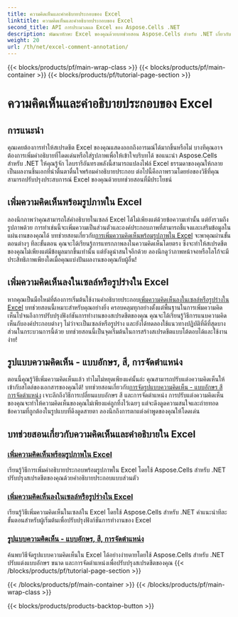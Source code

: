 ```yaml
---
title: ความคิดเห็นและคำอธิบายประกอบของ Excel
linktitle: ความคิดเห็นและคำอธิบายประกอบของ Excel
second_title: API การประมวลผล Excel ของ Aspose.Cells .NET
description: พัฒนาทักษะ Excel ของคุณด้วยบทช่วยสอน Aspose.Cells สำหรับ .NET เกี่ยวกับความคิดเห็นและคำอธิบายประกอบ พร้อมด้วยคำแนะนำทีละขั้นตอนเพื่อเสริมสร้างสเปรดชีตของคุณ
weight: 20
url: /th/net/excel-comment-annotation/
---
```


{{< blocks/products/pf/main-wrap-class >}}
{{< blocks/products/pf/main-container >}}
{{< blocks/products/pf/tutorial-page-section >}}

# ความคิดเห็นและคำอธิบายประกอบของ Excel

## การแนะนำ

คุณเคยต้องการทำให้สเปรดชีต Excel ของคุณแสดงออกถึงอารมณ์ได้มากขึ้นหรือไม่ บางทีคุณอาจต้องการเพิ่มคำอธิบายที่โดดเด่นหรือใส่รูปภาพเพื่อให้เข้าใจบริบทได้ ขอแนะนำ Aspose.Cells สำหรับ .NET ให้คุณรู้จัก ไลบรารีอันทรงพลังนี้สามารถแปลงไฟล์ Excel ธรรมดาของคุณให้กลายเป็นผลงานชิ้นเอกที่น่าตื่นตาตื่นใจพร้อมคำอธิบายประกอบ ต่อไปนี้คือภาพรวมโดยย่อของวิธีที่คุณสามารถปรับปรุงประสบการณ์ Excel ของคุณด้วยบทช่วยสอนที่มีประโยชน์

## เพิ่มความคิดเห็นพร้อมรูปภาพใน Excel

 ลองนึกภาพว่าคุณสามารถใส่คำอธิบายในเซลล์ Excel ได้ไม่เพียงแต่ด้วยข้อความเท่านั้น แต่ยังรวมถึงรูปภาพด้วย การทำเช่นนี้จะเพิ่มความเป็นส่วนตัวและองค์ประกอบภาพที่สามารถชี้แจงและเสริมข้อมูลในแผ่นงานของคุณได้ บทช่วยสอนเกี่ยวกับ[การเพิ่มความคิดเห็นพร้อมรูปภาพใน Excel](./add-comment-with-image-excel/) จะพาคุณผ่านขั้นตอนต่างๆ ทีละขั้นตอน คุณจะได้เรียนรู้การแทรกภาพลงในความคิดเห็นโดยตรง ซึ่งจะทำให้สเปรดชีตของคุณไม่เพียงแต่มีข้อมูลมากขึ้นเท่านั้น แต่ยังดูน่าสนใจอีกด้วย ลองนึกดูว่าภาพหน้าจอหรือโลโก้จะมีประสิทธิภาพเพียงใดเมื่อคุณแบ่งปันผลงานของคุณกับผู้อื่น!

## เพิ่มความคิดเห็นลงในเซลล์หรือรูปร่างใน Excel

 หากคุณเป็นมือใหม่ที่ต้องการเริ่มต้นใช้งานคำอธิบายประกอบ[เพิ่มความคิดเห็นลงในเซลล์หรือรูปร่างใน Excel](./add-comments-to-cells-or-shapes-excel/) บทช่วยสอนนี้เหมาะสำหรับคุณอย่างยิ่ง ครอบคลุมทุกอย่างตั้งแต่พื้นฐานในการเพิ่มความคิดเห็นไปจนถึงการปรับปรุงฟังก์ชันการทำงานของสเปรดชีตของคุณ คุณจะได้เรียนรู้วิธีการแนบความคิดเห็นกับองค์ประกอบต่างๆ ไม่ว่าจะเป็นเซลล์หรือรูปร่าง และยังได้ทดลองใช้แนวทางปฏิบัติที่ดีที่สุดบางส่วนในกระบวนการนี้ด้วย บทช่วยสอนนี้เป็นจุดเริ่มต้นในการสร้างสเปรดชีตแบบโต้ตอบได้และใช้งานง่าย!

## รูปแบบความคิดเห็น - แบบอักษร, สี, การจัดตำแหน่ง

 ตอนนี้คุณรู้วิธีเพิ่มความคิดเห็นแล้ว ทำไมไม่หยุดเพียงแค่นั้นล่ะ คุณสามารถปรับแต่งความคิดเห็นให้เข้ากับสไตล์ของเอกสารของคุณได้! บทช่วยสอนเกี่ยวกับ[การจัดรูปแบบความคิดเห็น - แบบอักษร สี การจัดตำแหน่ง](./format-comments-font-color-alignment/) เจาะลึกถึงวิธีการเปลี่ยนแบบอักษร สี และการจัดตำแหน่ง การปรับแต่งความคิดเห็นของคุณจะทำให้ความคิดเห็นของคุณไม่เพียงแค่ถูกทิ้งไว้เฉยๆ แต่จะดึงดูดความสนใจและถ่ายทอดข้อความที่ถูกต้องในรูปแบบที่ดึงดูดสายตา ลองนึกถึงการตกแต่งคำพูดของคุณให้โดดเด่น

## บทช่วยสอนเกี่ยวกับความคิดเห็นและคำอธิบายใน Excel
### [เพิ่มความคิดเห็นพร้อมรูปภาพใน Excel](./add-comment-with-image-excel/)
เรียนรู้วิธีการเพิ่มคำอธิบายประกอบพร้อมรูปภาพใน Excel โดยใช้ Aspose.Cells สำหรับ .NET ปรับปรุงสเปรดชีตของคุณด้วยคำอธิบายประกอบแบบส่วนตัว
### [เพิ่มความคิดเห็นลงในเซลล์หรือรูปร่างใน Excel](./add-comments-to-cells-or-shapes-excel/)
เรียนรู้วิธีเพิ่มความคิดเห็นในเซลล์ใน Excel โดยใช้ Aspose.Cells สำหรับ .NET คำแนะนำทีละขั้นตอนสำหรับผู้เริ่มต้นเพื่อปรับปรุงฟังก์ชันการทำงานของ Excel
### [รูปแบบความคิดเห็น - แบบอักษร, สี, การจัดตำแหน่ง](./format-comments-font-color-alignment/)
ค้นพบวิธีจัดรูปแบบความคิดเห็นใน Excel ได้อย่างง่ายดายโดยใช้ Aspose.Cells สำหรับ .NET ปรับแต่งแบบอักษร ขนาด และการจัดตำแหน่งเพื่อปรับปรุงสเปรดชีตของคุณ
{{< /blocks/products/pf/tutorial-page-section >}}

{{< /blocks/products/pf/main-container >}}
{{< /blocks/products/pf/main-wrap-class >}}

{{< blocks/products/products-backtop-button >}}
